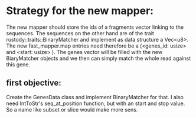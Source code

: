 # Strategy for the new mapper:

The new mapper should store the ids of a fragments vector linking to the sequences.
The sequences on the other hand are of the trait rustody::traits::BinaryMatcher and implement as data structure a Vec\<u8\>. The new fast_mapper.map entries need therefore be a (\<genes_id: usize\> and \<start: usize\> ). The genes vector will be filled with the new BiaryMatcher objects and we then can simply match the whole read against this gene.

## first objective:

Create the GenesData class and implement BinaryMatcher for that. I also need IntToStr's seq_at_position function, but with an start and stop value. So a name like subset or slice would make more sens.
